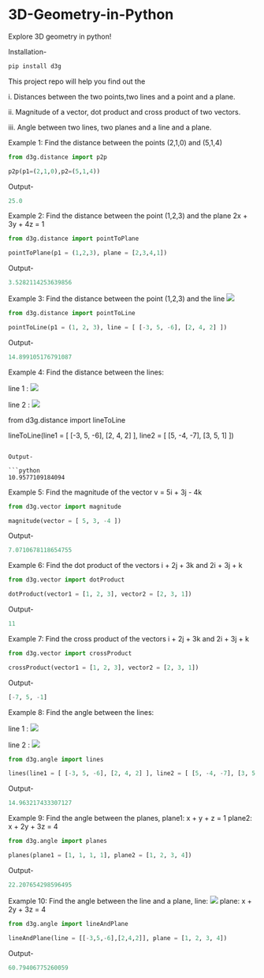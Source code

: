 # 3D-Geometry-in-Python
Explore 3D geometry in python!

Installation-

```python
pip install d3g

```


This project repo will help you find out the  

i. Distances between the two points,two lines and a point and a plane.  

ii. Magnitude of a vector, dot product and cross product of two vectors.  

iii. Angle between two lines, two planes and a line and a plane.  

Example 1: Find the distance between the points (2,1,0) and (5,1,4)

```python
from d3g.distance import p2p

p2p(p1=(2,1,0),p2=(5,1,4))

```

Output-

```python
25.0
```

Example 2: Find the distance between the point (1,2,3) and the plane 2x + 3y + 4z = 1

```python
from d3g.distance import pointToPlane

pointToPlane(p1 = (1,2,3), plane = [2,3,4,1])

```

Output-

```python
3.5282114253639856
```

Example 3: Find the distance between the point (1,2,3) and the line ![](https://raw.githubusercontent.com/vaish1999/3D-Geometry-in-Python/master/images/line_eq1.png) 

```python
from d3g.distance import pointToLine

pointToLine(p1 = (1, 2, 3), line = [ [-3, 5, -6], [2, 4, 2] ])

```

Output-

```python
14.899105176791087
```

Example 4: Find the distance between the lines:  

line 1 : ![](https://raw.githubusercontent.com/vaish1999/3D-Geometry-in-Python/master/images/line_eq1.png) 


line 2 : ![](https://raw.githubusercontent.com/vaish1999/3D-Geometry-in-Python/master/images/line_eq2.png) 

from d3g.distance import lineToLine

lineToLine(line1 = [ [-3, 5, -6], [2, 4, 2] ], line2 = [ [5, -4, -7], [3, 5, 1] ])

```

Output-

```python
10.9577109184094
```

Example 5: Find the magnitude of the vector v = 5i + 3j - 4k

```python
from d3g.vector import magnitude

magnitude(vector = [ 5, 3, -4 ])
```

Output-

```python
7.0710678118654755
```

Example 6: Find the dot product of the vectors i + 2j + 3k and 2i + 3j + k

```python
from d3g.vector import dotProduct

dotProduct(vector1 = [1, 2, 3], vector2 = [2, 3, 1])
```

Output-

```python
11
```

Example 7: Find the cross product of the vectors i + 2j + 3k and 2i + 3j + k

```python
from d3g.vector import crossProduct

crossProduct(vector1 = [1, 2, 3], vector2 = [2, 3, 1])
```

Output-

```python
[-7, 5, -1]
```

Example 8: Find the angle between the lines:    

line 1 : ![](https://raw.githubusercontent.com/vaish1999/3D-Geometry-in-Python/master/images/line_eq1.png) 


line 2 : ![](https://raw.githubusercontent.com/vaish1999/3D-Geometry-in-Python/master/images/line_eq2.png) 

```python
from d3g.angle import lines

lines(line1 = [ [-3, 5, -6], [2, 4, 2] ], line2 = [ [5, -4, -7], [3, 5, 1] ])
```

Output-

```python
14.963217433307127
```

Example 9: Find the angle between the planes, plane1: x + y + z = 1 plane2: x + 2y + 3z = 4

```python
from d3g.angle import planes

planes(plane1 = [1, 1, 1, 1], plane2 = [1, 2, 3, 4])
```

Output-

```python
22.207654298596495
```

Example 10: Find the angle between the line and a plane, line: ![](https://raw.githubusercontent.com/vaish1999/3D-Geometry-in-Python/master/images/line_eq1.png)  plane: x + 2y + 3z = 4
							     

```python
from d3g.angle import lineAndPlane

lineAndPlane(line = [[-3,5,-6],[2,4,2]], plane = [1, 2, 3, 4])
```

Output-

```python
60.79406775260059
```


